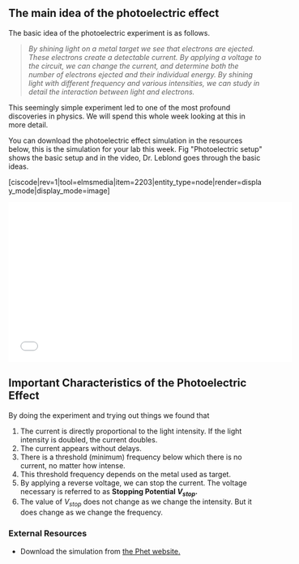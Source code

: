 ## The main idea of the photoelectric effect

The basic idea of the photoelectric experiment is as follows.

> _By shining light on a metal target we see that electrons are ejected. These electrons create a detectable current. By applying a voltage to the circuit, we can change the current, and determine both the number of electrons ejected and their individual energy. By shining light with different frequency and various intensities, we can study in detail the interaction between light and electrons._

This seemingly simple experiment led to one of the most profound discoveries in physics. We will spend this whole week looking at this in more detail.

You can download the photoelectric effect simulation in the resources below, this is the simulation for your lab this week.  Fig "Photoelectric setup" shows the basic setup and in the video, Dr. Leblond goes through the basic ideas. 

[ciscode|rev=1|tool=elmsmedia|item=2203|entity_type=node|render=display_mode|display_mode=image]

<iframe allowfullscreen="" frameborder="0" height="315" src="//www.youtube.com/embed/kjSwoKyJADE?rel=0" width="560"></iframe>

## Important Characteristics of the Photoelectric Effect

By doing the experiment and trying out things we found that

1. The current is directly proportional to the light intensity. If the light intensity is doubled, the current doubles.
2. The current appears without delays.
3. There is a threshold (minimum) frequency below which there is no current, no matter how intense.
4. This threshold frequency depends on the metal used as target.
5. By applying a reverse voltage, we can stop the current. The voltage necessary is referred to as **Stopping Potential $V_{stop}$.**
6. The value of $V_{stop}$ does not change as we change the intensity. But it does change as we change the frequency.

### External Resources

- Download the simulation from <a href="https://phet.colorado.edu/en/simulation/photoelectric" target="_blank">the Phet website. </a>
